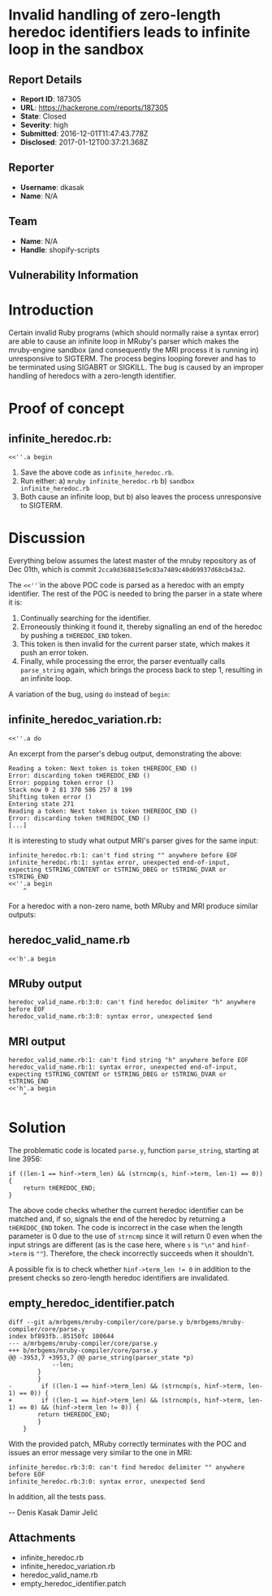 # Invalid handling of zero-length heredoc identifiers leads to infinite loop in the sandbox

## Report Details
- **Report ID**: 187305
- **URL**: https://hackerone.com/reports/187305
- **State**: Closed
- **Severity**: high
- **Submitted**: 2016-12-01T11:47:43.778Z
- **Disclosed**: 2017-01-12T00:37:21.368Z

## Reporter
- **Username**: dkasak
- **Name**: N/A

## Team
- **Name**: N/A
- **Handle**: shopify-scripts

## Vulnerability Information
Introduction
============

Certain invalid Ruby programs (which should normally raise a syntax error) are able to cause an infinite loop in MRuby's parser which makes the mruby-engine sandbox (and consequently the MRI process it is running in) unresponsive to SIGTERM. The process begins looping forever and has to be terminated using SIGABRT or SIGKILL. The bug is caused by an improper handling of heredocs with a zero-length identifier.

Proof of concept
================

infinite_heredoc.rb:
--------------------

    <<''.a begin

1. Save the above code as `infinite_heredoc.rb`.
2. Run either:
   a) `mruby infinite_heredoc.rb`
   b) `sandbox infinite_heredoc.rb`
3. Both cause an infinite loop, but b) also leaves the process unresponsive to SIGTERM.

Discussion
==========

Everything below assumes the latest master of the mruby repository as of Dec 01th, which is commit `2cca9d368815e9c83a7489c40d69937d68cb43a2`.

The `<<''`˙in the above POC code is parsed as a heredoc with an empty identifier. The rest of the POC is needed to bring the parser in a state where it is:

   1. Continually searching for the identifier.
   2. Erroneously thinking it found it, thereby signalling an end of the heredoc by pushing a `tHEREDOC_END` token.
   3. This token is then invalid for the current parser state, which makes it push an error token.
   4. Finally, while processing the error, the parser eventually calls `parse_string` again, which brings the process back to step 1, resulting in an infinite loop.

A variation of the bug, using `do` instead of `begin`:

infinite_heredoc_variation.rb:
------------------------------

    <<''.a do

An excerpt from the parser's debug output, demonstrating the above:

    Reading a token: Next token is token tHEREDOC_END ()
    Error: discarding token tHEREDOC_END ()
    Error: popping token error ()
    Stack now 0 2 81 370 586 257 8 199
    Shifting token error ()
    Entering state 271
    Reading a token: Next token is token tHEREDOC_END ()
    Error: discarding token tHEREDOC_END ()
    [...]

It is interesting to study what output MRI's parser gives for the same input:

    infinite_heredoc.rb:1: can't find string "" anywhere before EOF
    infinite_heredoc.rb:1: syntax error, unexpected end-of-input, expecting tSTRING_CONTENT or tSTRING_DBEG or tSTRING_DVAR or tSTRING_END
    <<''.a begin
        ^

For a heredoc with a non-zero name, both MRuby and MRI produce similar outputs:

heredoc_valid_name.rb
---------------------

    <<'h'.a begin

MRuby output
------------

    heredoc_valid_name.rb:3:0: can't find heredoc delimiter "h" anywhere before EOF
    heredoc_valid_name.rb:3:0: syntax error, unexpected $end

MRI output
----------

    heredoc_valid_name.rb:1: can't find string "h" anywhere before EOF
    heredoc_valid_name.rb:1: syntax error, unexpected end-of-input, expecting tSTRING_CONTENT or tSTRING_DBEG or tSTRING_DVAR or tSTRING_END
    <<'h'.a begin
        ^

Solution
========

The problematic code is located `parse.y`, function `parse_string`, starting at line 3956:

    if ((len-1 == hinf->term_len) && (strncmp(s, hinf->term, len-1) == 0)) {
        return tHEREDOC_END;
    }

The above code checks whether the current heredoc identifier can be matched and, if so, signals the end of the heredoc by returning a `tHEREDOC_END` token. The code is incorrect in the case when the length parameter is 0 due to the use of `strncmp` since it will return 0 even when the input strings are different (as is the case here, where `s` is `"\n"` and `hinf->term` is `""`). Therefore, the check incorrectly succeeds when it shouldn't.

A possible fix is to check whether `hinf->term_len != 0` in addition to the present checks so zero-length heredoc identifiers are invalidated.

empty_heredoc_identifier.patch
------------------------------

    diff --git a/mrbgems/mruby-compiler/core/parse.y b/mrbgems/mruby-compiler/core/parse.y
    index bf893fb..85150fc 100644
    --- a/mrbgems/mruby-compiler/core/parse.y
    +++ b/mrbgems/mruby-compiler/core/parse.y
    @@ -3953,7 +3953,7 @@ parse_string(parser_state *p)
                --len;
            }
            }
    -        if ((len-1 == hinf->term_len) && (strncmp(s, hinf->term, len-1) == 0)) {
    +        if ((len-1 == hinf->term_len) && (strncmp(s, hinf->term, len-1) == 0) && (hinf->term_len != 0)) {
            return tHEREDOC_END;
            }
        }

With the provided patch, MRuby correctly terminates with the POC and issues an error message very similar to the one in MRI:

    infinite_heredoc.rb:3:0: can't find heredoc delimiter "" anywhere before EOF
    infinite_heredoc.rb:3:0: syntax error, unexpected $end

In addition, all the tests pass.

--
Denis Kasak
Damir Jelić

## Attachments
- infinite_heredoc.rb
- infinite_heredoc_variation.rb
- heredoc_valid_name.rb
- empty_heredoc_identifier.patch
